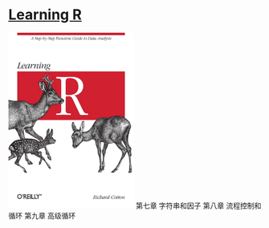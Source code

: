 # [Learning R](http://duhi23.github.io/Analisis-de-datos/Cotton.pdf)
<img width="250" height="350" src="https://github.com/BlackTunami/learning_R.github.io/blob/master/71rC0BWC6IL.jpg"/>
第七章 字符串和因子
第八章 流程控制和循环
第九章 高级循环
